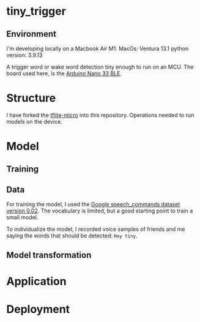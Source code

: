 # tiny_trigger

## Environment
I'm developing locally on a Macbook Air M1.
MacOs: Ventura 13.1
python version: 3.9.13

A trigger word or wake word detection tiny enough to run on an MCU. The board used here, is the [Arduino Nano 33 BLE](https://store.arduino.cc/products/arduino-nano-33-ble).

# Structure
I have forked the [tflite-micro]( https://github.com/tensorflow/tflite-micro-arduino-examples.git) into this repository. Operations needed to run models on the device.
# Model
## Training
## Data
For training the model, I used the [Google speech_commands dataset version 0.02](https://arxiv.org/pdf/1804.03209.pdf). The vocabulary is limited, but a good starting point to train a small model.

To individualize the model, I recorded voice samples of friends and me saying the words that should be detected: `Hey tiny`.
## Model transformation
# Application
# Deployment
